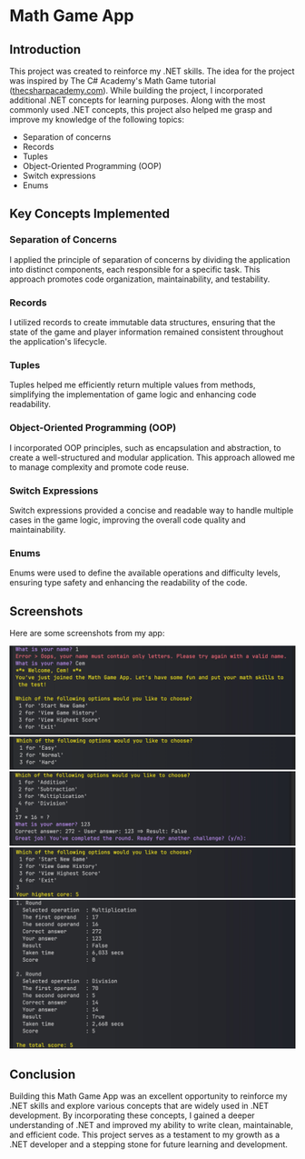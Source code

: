 # Math Game App

## Introduction

This project was created to reinforce my .NET skills. The idea for the project was inspired by The C# Academy's Math Game tutorial ([thecsharpacademy.com](https://www.thecsharpacademy.com/project/53/math-game)). While building the project, I incorporated additional .NET concepts for learning purposes. Along with the most commonly used .NET concepts, this project also helped me grasp and improve my knowledge of the following topics:

- Separation of concerns
- Records
- Tuples
- Object-Oriented Programming (OOP)
- Switch expressions
- Enums

## Key Concepts Implemented

### Separation of Concerns

I applied the principle of separation of concerns by dividing the application into distinct components, each responsible for a specific task. This approach promotes code organization, maintainability, and testability.

### Records

I utilized records to create immutable data structures, ensuring that the state of the game and player information remained consistent throughout the application's lifecycle.

### Tuples

Tuples helped me efficiently return multiple values from methods, simplifying the implementation of game logic and enhancing code readability.

### Object-Oriented Programming (OOP)

I incorporated OOP principles, such as encapsulation and abstraction, to create a well-structured and modular application. This approach allowed me to manage complexity and promote code reuse.

### Switch Expressions

Switch expressions provided a concise and readable way to handle multiple cases in the game logic, improving the overall code quality and maintainability.

### Enums

Enums were used to define the available operations and difficulty levels, ensuring type safety and enhancing the readability of the code.

## Screenshots

Here are some screenshots from my app:

![](https://github.com/cmkaya/math-game-app/blob/main/CemKaya.MathGame/images/introduction_menu.jpeg "main-menu")
![](https://github.com/cmkaya/math-game-app/blob/main/CemKaya.MathGame/images/option_difficulty.png "difficulty-options")
![](https://github.com/cmkaya/math-game-app/blob/main/CemKaya.MathGame/images/option_operation_and_question.jpeg "operation-and-question-options")
![](https://github.com/cmkaya/math-game-app/blob/main/CemKaya.MathGame/images/highest_score.jpeg "highest-score")
![](https://github.com/cmkaya/math-game-app/blob/main/CemKaya.MathGame/images/game_history.jpeg "history-of-games")

## Conclusion

Building this Math Game App was an excellent opportunity to reinforce my .NET skills and explore various concepts that are widely used in .NET development. By incorporating these concepts, I gained a deeper understanding of .NET and improved my ability to write clean, maintainable, and efficient code. This project serves as a testament to my growth as a .NET developer and a stepping stone for future learning and development.
